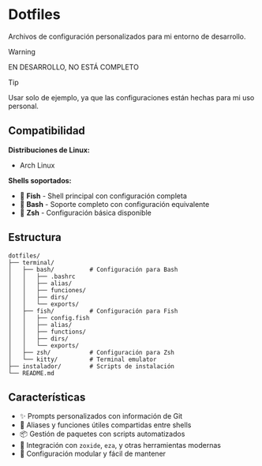 # Dotfiles

Archivos de configuración personalizados para mi entorno de desarrollo.

> [!WARNING]
> EN DESARROLLO, NO ESTÁ COMPLETO

> [!TIP]
> Usar solo de ejemplo, ya que las configuraciones están hechas para mi uso personal.

## Compatibilidad

**Distribuciones de Linux:**

- Arch Linux

**Shells soportados:**

- 🐚 **Fish** - Shell principal con configuración completa
- 🐚 **Bash** - Soporte completo con configuración equivalente
- 🐚 **Zsh** - Configuración básica disponible

## Estructura

```
dotfiles/
├── terminal/
│   ├── bash/          # Configuración para Bash
│   │   ├── .bashrc
│   │   ├── alias/
│   │   ├── funciones/
│   │   ├── dirs/
│   │   └── exports/
│   ├── fish/          # Configuración para Fish
│   │   ├── config.fish
│   │   ├── alias/
│   │   ├── functions/
│   │   ├── dirs/
│   │   └── exports/
│   ├── zsh/           # Configuración para Zsh
│   └── kitty/         # Terminal emulator
├── instalador/        # Scripts de instalación
└── README.md
```

## Características

- ✨ Prompts personalizados con información de Git
- 🎨 Aliases y funciones útiles compartidas entre shells
- 📦 Gestión de paquetes con scripts automatizados
- 🚀 Integración con `zoxide`, `eza`, y otras herramientas modernas
- 🎯 Configuración modular y fácil de mantener
